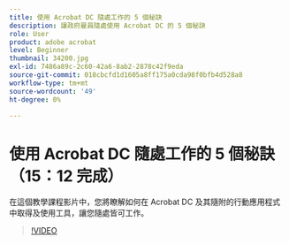 ```yaml
---
title: 使用 Acrobat DC 隨處工作的 5 個秘訣
description: 讓政府雇員隨處使用 Acrobat DC 的 5 個秘訣
role: User
product: adobe acrobat
level: Beginner
thumbnail: 34200.jpg
exl-id: 7486a89c-2c60-42a6-8ab2-2878c42f9eda
source-git-commit: 018cbcfd1d1605a8ff175a0cda98f0bfb4d528a8
workflow-type: tm+mt
source-wordcount: '49'
ht-degree: 0%

---
```


# 使用 Acrobat DC 隨處工作的 5 個秘訣 （15：12 完成）

在這個教學課程影片中，您將瞭解如何在 Acrobat DC 及其隨附的行動應用程式中取得及使用工具，讓您隨處皆可工作。

>[!VIDEO](https://video.tv.adobe.com/v/34200?chaptermarkers=on)
